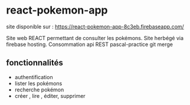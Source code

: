 # react-pokemon-app

site disponible sur : https://react-pokemon-app-8c3eb.firebaseapp.com/

Site web REACT permettant de consulter les pokémons. Site herbégé via firebase hosting. Consommation api REST 
pascal-practice git merge
## fonctionnalités

* authentification
* lister les pokémons
* recherche pokémon
* créer , lire , éditer, supprimer 

